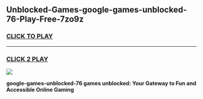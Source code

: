 
## Unblocked-Games-google-games-unblocked-76-Play-Free-7zo9z
<h3>
<a href="https://premium76.site?title=google-games-unblocked-76&ref=10A">CLICK TO PLAY</a></h3>
<hr>

<h3>
<a href="https://premium76.site?title=google-games-unblocked-76&ref=10A">CLICK 2 PLAY</a>
  
</h3>

<a href="https://premium76.site?title=google-games-unblocked-76&ref=10A"><img src="https://clearcache.store/games.png"></a>


**google-games-unblocked-76 games unblocked: Your Gateway to Fun and Accessible Online Gaming**
